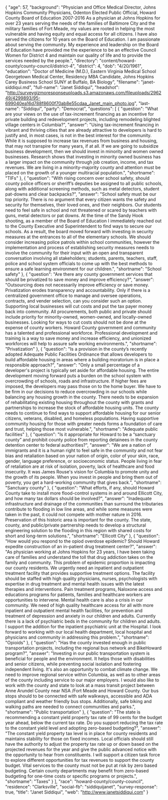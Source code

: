 {
  "age": 57,
  "background": "Physician and Office Medical Director, Johns Hopkins Community Physicians, Odenton Elected Public Official, Howard County Board of Education 2007-2016 As a physician at Johns Hopkins for over 23 years serving the needs of the families of Baltimore City and the military families of Fort Meade, my values are rooted in helping the most vulnerable and having equity and equal access for all citizens. I have also served the citizens for 10 years on the Board of Education. I am passionate about serving the community. My experience and leadership on the Board of Education have provided me the experience to be an effective Council Women for District 4 and maintain our quality of life and to provide the services needed by the people.",
  "directory": "content/howard-county/county-council/district-4",
  "district": 4,
  "dob": "4/20/1961",
  "education": "Doctor of Medicine (M.D.), Eastern Virginia Medical School Georgetown Medical Center, Residency MBA Candidate, Johns Hopkins Carey Business School SUNY at Buffalo, BA Biology",
  "filename": "janet-siddiqui.md",
  "full-name": "Janet Siddiqui",
  "headshot": "http://surveygizmoresponseuploads.s3.amazonaws.com/fileuploads/296249/4299893/95-699040ea16d788f8600f70ab8e55cdaa_Janet_main_photo.jpg",
  "last-name": "Siddiqui",
  "party": "Democrat",
  "questions": [
    {
      "question": "What are your views on the use of tax-increment financing as an incentive for private building and redevelopment projects, including remodeling blighted village centers in Columbia?",
      "answer": "Using tax-increment financing in vibrant and thriving cities that are already attractive to developers is hard to justify and, in most cases, is not in the best interest for the community. While it is supposed to increase tax revenues from business and housing, that may not transpire for many years, if at all. If we are going to subsidize business development, then we should invest in minority and women owned businesses.  Research shows that investing in minority owned business has a larger impact on the community through job creation, income, and tax revenues. We are living in a minority-majority county and attention must be placed on the growth of a younger multiracial population.",
      "shortname": "TIFs"
    },
    {
      "question": "With rising concern over school safety, should county police officers or sheriff’s deputies be assigned to all public schools, along with additional screening methods, such as metal detectors, student pat-downs and clear backpacks?",
      "answer": "School safety must be our top priority. There is no argument that every citizen wants the safety and security for themselves, their loved ones, and their neighbors. Our students need to feel safe in school and not threatened or scared by teachers with guns, metal detectors or pat downs. At the time of the Sandy Hook shooting, as a member of the Board of Education I immediately reached out to the County Executive and Superintendent to find ways to secure our schools. As a result, the board moved forward with investing in security measures at the entrances to all of the elementary schools.  We should consider increasing police patrols within school communities, however the implementation and process of establishing security measures needs to involve the community for their input with an open and transparent conversation involving all stakeholders; students, parents, teachers, staff, police and school system officials to come up with the best methods to ensure a safe learning environment for our children.",
      "shortname": "School safety"
    },
    {
      "question": "Are there any county government services that should be privatized to save money and improve efficiency?",
      "answer": "Outsourcing does not necessarily improve efficiency or save money. Privatization erodes transparency and accountability. Only if there is a centralized government office to manage and oversee operations, contracts, and vender selection, can you consider such an option. Supporting local businesses will cut costs and put the tax payer money back into community. All procurements, both public and private should include priority for minority-owned, women-owned, and locally-owned businesses. Looking for ways to cut costs should not be done at the expense of county workers. Howard County government and community has a talented and professional workforce. Professional development and training is a way to save money and increase efficiency, and unionized workforces will help to assure safe working environments.",
      "shortname": "Privatization"
    },
    {
      "question": "Is a provision in the county’s recently adopted Adequate Public Facilities Ordinance that allows developers to build affordable housing in areas where a building moratorium is in place a responsible approach?",
      "answer": "Only a small percentage of a developer's project is typically set aside for affordable housing. The entire development moving forward puts a burden on the school system with overcrowding of schools, roads and infrastructure. If higher fees are imposed, the developers may pass those on to the home buyer. We have to be firm in our decisions to reduce overcrowding in our schools while balancing any housing growth in the county. There needs to be expansion of rehabilitating existing housing throughout the county with grants and partnerships to increase the stock of affordable housing units. The county needs to continue to find ways to support affordable housing for our senior citizens, veterans, disabled, and homeless populations. Having supportive community housing for those with greater needs forms a foundation of care and trust, helping those most vulnerable.",
      "shortname": "Adequate public facilities"
    },
    {
      "question": "Is it appropriate for Howard to be a “sanctuary county” and prohibit county police from reporting detainees in the county detention center to federal authorities?",
      "answer": "We are a nation of immigrants and it is a human right to feel safe in the community and not fear bias and retaliation based on your nation of origin, color of your skin, race, gender, language preference, or socioeconomic status. People living in fear of retaliation are at risk of isolation, poverty,  lack of healthcare and food insecurity. It was James Rouse's vision for Columbia to promote unity and the growth of its people. When you invest in people and bring them out of poverty, you get a hard-working community that gives back.",
      "shortname": "Sanctuary county"
    },
    {
      "question": "What efforts, if any, should Howard County take to install more flood-control systems in and around Ellicott City, and how many tax dollars should be involved?",
      "answer": "Inadequate infrastructure and drainage of the communities than surround the tributaries contribute to flooding in low line areas, and while some measures were taken in the past, it could not compete with mother nature in 2016.  Preservation of this historic area is important for the county. The state, county, and public/private partnership needs to develop a structural engineering solution to the flooding in this region with shared costs for short and long-term solutions.",
      "shortname": "Ellicott City"
    },
    {
      "question": "How would you respond to the opiod overdose epidemic? Should Howard expedite construction of an in-patient drug treatment center?",
      "answer": "As physician working at Johns Hopkins for 23 years, I have been taking care of families and understand the toll that drug addiction takes on the family and community.  This problem of epidemic proportion is impacting our county residents. We urgently need an inpatient and outpatient treatment facility that provides supportive treatment options. The facility should be staffed with high quality physicians, nurses, psychologists with expertise in drug treatment and mental health issues with the latest therapies and interventions. Pain treatment programs, Naloxone access and educations programs for patients, families and healthcare workers are opportunities to intervene. Mental health care is also a crisis in our community.  We need of high quality healthcare access for all with  more inpatient and outpatient mental health facilities, for prevention and treatment of depression and anxiety in our children and adults.  Currently there is a lack of psychiatric beds in the community for children and adults. I support the addition for the inpatient psychiatric unit at the Hospital.  I look forward to working with our local health department, local hospital and physicians and community in addressing this problem.",
      "shortname": "Opioids"
    },
    {
      "question": "Has the county invested enough in public transportation projects, including the regional bus network and BikeHoward program?",
      "answer": "Investing in our public transportation system is beneficial for people and the environment. It helps those with disabilities and senior citizens, while preventing social isolation and fostering independent living. It's also an opportunity to combat climate change. We need to improve regional service within Columbia, as well as to other areas of the county including service to our major employers. I would also like to work with the county and state to look at a mass transit project between Anne Arundel County near NSA /Fort Meade and Howard County. Our bus stops should to be connected with safe walkways, accessible and ADA compliant and weather friendly bus stops. Additionally, safe biking and walking paths are needed to connect communities and parks.",
      "shortname": "Public transportation"
    },
    {
      "question": "The state is recommending a constant yield property tax rate of 99 cents for the budget year ahead, below the current tax rate. Do you support reducing the tax rate to the constant yield level and adopting zero-based budgeting?",
      "answer": "The constant yield property tax level is in place for county residents and maintains stability for those on fixed incomes. Local officials should still have the authority to adjust the property tax rate up or down based on the projected revenues for the year and give the public advanced notice with the opportunity to hear from constituents. I will support a citizen task force to explore different opportunities for tax revenues to support the county budget.  Vital services to the county must not be put at risk by zero based budgeting. Certain county departments may benefit from zero-based budgeting for one-time costs or specific programs or projects.",
      "shortname": "Taxes"
    }
  ],
  "race": "howard-county/county-council",
  "residence": "Clarksville",
  "social-fb": "siddiquijanet",
  "survey-response": true,
  "title": "Janet Siddiqui",
  "web": "http://www.janetsiddiqui.com"
}
